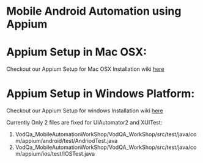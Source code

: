 # Mobile Android Automation using Appium

# Appium Setup in Mac OSX:

Checkout our Appium Setup for Mac OSX Installation wiki [here](https://github.com/saikrishna321/VodQa_MobileAutomationWorkShop/wiki/Appium-Mac-Installation)

# Appium Setup in Windows Platform:

Checkout our Appium Setup for windows Installation wiki [here](https://github.com/saikrishna321/VodQa_MobileAutomationWorkShop/wiki/Appium-Windows-Installation)


Currently Only 2 files are fixed for UIAutomator2 and XUITest:

1. VodQa_MobileAutomationWorkShop/VodQA_WorkShop/src/test/java/com/appium/android/test/AndriodTest.java
1. VodQa_MobileAutomationWorkShop/VodQA_WorkShop/src/test/java/com/appium/ios/test/IOSTest.java

